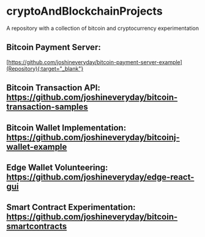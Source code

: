 # cryptoAndBlockchainProjects
A repository with a collection of bitcoin and cryptocurrency experimentation


## Bitcoin Payment Server: 
[https://github.com/joshineveryday/bitcoin-payment-server-example](Repository){:target="_blank"}
## Bitcoin Transaction API: https://github.com/joshineveryday/bitcoin-transaction-samples
## Bitcoin Wallet Implementation: https://github.com/joshineveryday/bitcoinj-wallet-example
## Edge Wallet Volunteering: https://github.com/joshineveryday/edge-react-gui
## Smart Contract Experimentation: https://github.com/joshineveryday/bitcoin-smartcontracts
